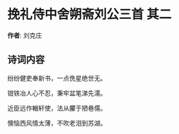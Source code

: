 # 挽礼侍中舍朔斋刘公三首  其二

**作者**: 刘克庄

## 诗词内容

纷纷健吏奉新书，一点侁星绝世无。

钳铁冶人心不忍，秉牢盆笔涕先濡。

近臣远作輶轩使，法从臞于陋巷儒。

懊恼西风情太薄，不吹老泪到苏湖。

